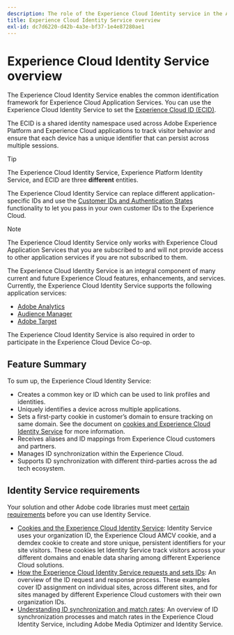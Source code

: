 ```yaml
---
description: The role of the Experience Cloud Identity service in the Adobe Experience Cloud.
title: Experience Cloud Identity Service overview
exl-id: dc7d6220-d42b-4a3e-bf37-1e4e87280ae1
---
```

# Experience Cloud Identity Service overview

The Experience Cloud Identity Service enables the common identification framework for Experience Cloud Application Services. You can use the Experience Cloud Identity Service to set the [Experience Cloud ID (ECID)](https://experienceleague.adobe.com/docs/experience-platform/identity/ecid.html). 

The ECID is a shared identity namespace used across Adobe Experience Platform and Experience Cloud applications to track visitor behavior and ensure that each device has a unique identifier that can persist across multiple sessions.

>[!TIP]
>
>The Experience Cloud Identity Service, Experience Platform Identity Service, and ECID are three **different** entities. 

The Experience Cloud Identity Service can replace different application-specific IDs and use the [Customer IDs and Authentication States](/help/reference/authenticated-state.md) functionality to let you pass in your own customer IDs to the Experience Cloud.

>[!NOTE]
>
>The Experience Cloud Identity Service only works with Experience Cloud Application Services that you are subscribed to and will not provide access to other application services if you are not subscribed to them.

The Experience Cloud Identity Service is an integral component of many current and future Experience Cloud features, enhancements, and services. Currently, the Experience Cloud Identity Service supports the following application services:

* [Adobe Analytics](https://business.adobe.com/products/analytics/web-analytics.html)
* [Audience Manager](https://business.adobe.com/products/audience-manager/adobe-audience-manager.html)
* [Adobe Target](https://business.adobe.com/products/target/adobe-target.html)

The Experience Cloud Identity Service is also required in order to participate in the Experience Cloud Device Co-op.

## Feature Summary

To sum up, the Experience Cloud Identity Service:

* Creates a common key or ID which can be used to link profiles and identities.
* Uniquely identifies a device across multiple applications.
* Sets a first-party cookie in customer’s domain to ensure tracking on same domain. See the document on [cookies and Experience Cloud Identity Service](./cookies.md) for more information.
* Receives aliases and ID mappings from Experience Cloud customers and partners.
* Manages ID synchronization within the Experience Cloud.
* Supports ID synchronization with different third-parties across the ad tech ecosystem.

## Identity Service requirements

Your solution and other Adobe code libraries must meet [certain requirements](/help/reference/requirements.md) before you can use Identity Service.

* [Cookies and the Experience Cloud Identity Service](cookies.md): Identity Service uses your organization ID, the Experience Cloud AMCV cookie, and a demdex cookie to create and store unique, persistent identifiers for your site visitors. These cookies let Identity Service track visitors across your different domains and enable data sharing among different Experience Cloud solutions.
* [How the Experience Cloud Identity Service requests and sets IDs](id-request.md): An overview of the ID request and response process. These examples cover ID assignment on individual sites, across different sites, and for sites managed by different Experience Cloud customers with their own organization IDs.
* [Understanding ID synchronization and match rates](match-rates.md): An overview of ID synchronization processes and match rates in the Experience Cloud Identity Service, including Adobe Media Optimizer and Identity Service.
